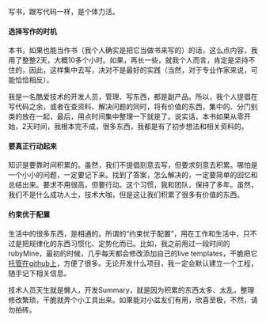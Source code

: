 写书，跟写代码一样，是个体力活。

#### 选择写作的时机

本书，如果也能当作书（我个人确实是把它当做书来写的）的话，这么点内容，我用了整整2天，大概10多个小时。如果，再长一些，就我个人而言，肯定是坚持不住的，因此，这样集中去写，决对不是最好的实践（当然，对于专业作家来说，可能恰恰相反）。

我是一名酷爱技术的开发人员，管理、写东西，都是副产品。所以，我个人提倡在写代码之余，或者在查资料、解决问题的同时，将有价值的东西，集中的、分门别类的放在一起，最后，用点时间集中整理一下就是了。说实话，本书如果从零开始，2天时间，我根本完不成，很多东西，我都是有了初步想法和相关资料的。

#### 要真正行动起来

知识是要靠时间积累的。虽然，我们不提倡刻意去写，但要求刻意去积累。哪怕是一个小小的问题，一定要记下来。找到了答案，怎么解决的，一定要简单的回忆和总结出来。要求不用很高，但要行动。这个习惯，我和团队，保持了多年。虽然，我们不是什么成功人士，技术大咖，但是这让我们积累了很多有价值的东西。

#### 约束优于配置

生活中的很多东西，是相通的。所谓的“约束优于配置”，用在工作和生活中，只不过是把规律化的东西习惯化、定势化而已。比如，我之前用过一段时间的rubyMine，最初的时候，几乎每天都会修改添加自己的live templates，干脆把它[托管在github上](https://github.com/imfly/rubymine-live-templates)，方便了很多。无论开发什么项目，我一定会默认建立一个工程，随手记下相关信息。

技术人员天生就是懒人，开发Summary，就是因为积累的东西太多、太乱，整理修改繁琐，干脆就弄个小工具出来。如果能对小盆友们有用，欣喜至极，不然，请勿拍砖。
